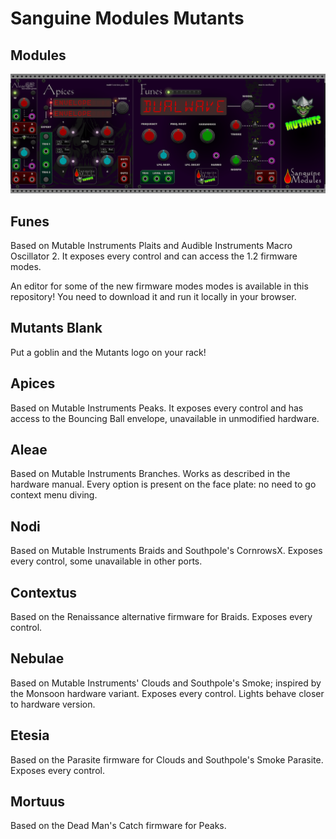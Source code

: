 # Sanguine Modules Mutants

## Modules

![alt text](pics/mutants_modules.png)

## Funes

Based on Mutable Instruments Plaits and Audible Instruments Macro Oscillator 2. It exposes every control and can access the 1.2 firmware modes.

An editor for some of the new firmware modes modes is available in this repository! You need to download it and run it locally in your browser.

## Mutants Blank

Put a goblin and the Mutants logo on your rack!

## Apices

Based on Mutable Instruments Peaks. It exposes every control and has access to the Bouncing Ball envelope, unavailable in unmodified hardware.

## Aleae

Based on Mutable Instruments Branches. Works as described in the hardware manual. Every option is present on the face plate: no need to go context menu diving.

## Nodi

Based on Mutable Instruments Braids and Southpole's CornrowsX. Exposes every control, some unavailable in other ports.

## Contextus

Based on the Renaissance alternative firmware for Braids. Exposes every control.

## Nebulae

Based on Mutable Instruments' Clouds and Southpole's Smoke; inspired by the Monsoon hardware variant. Exposes every control. Lights behave closer to hardware version.

## Etesia

Based on the Parasite firmware for Clouds and Southpole's Smoke Parasite. Exposes every control.

## Mortuus

Based on the Dead Man's Catch firmware for Peaks.